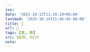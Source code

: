 ```yaml
---
ivs:
date: '2025-10-13T11:28:10+08:00'
lastmod: '2025-10-14T21:46:45-08:00'
title: 󰛳
url: 󰛳
tags: [寡, 寡]
src: GHZR, DCCV
note:
---
```

